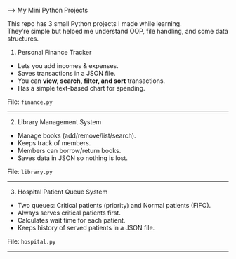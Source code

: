 --> My Mini Python Projects  

This repo has 3 small Python projects I made while learning.  
They’re simple but helped me understand OOP, file handling, and some data structures.  

1. Personal Finance Tracker  
- Lets you add incomes & expenses.  
- Saves transactions in a JSON file.  
- You can **view, search, filter, and sort** transactions.  
- Has a simple text-based chart for spending.  

 File: `finance.py`

---

2. Library Management System  
- Manage books (add/remove/list/search).  
- Keeps track of members.  
- Members can borrow/return books.  
- Saves data in JSON so nothing is lost.  

File: `library.py`

---

3. Hospital Patient Queue System  
- Two queues: Critical patients (priority) and Normal patients (FIFO).  
- Always serves critical patients first.  
- Calculates wait time for each patient.  
- Keeps history of served patients in a JSON file.  

File: `hospital.py`

---
